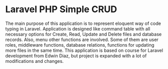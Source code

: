 # Laravel PHP Simple CRUD 
The main purpose of this application is to represent eloquent way of code typing in Laravel. Application is designed like command table with all necessary options for Create, Read, Update and Delete files and database records. Also, menu other functions are involved. Some of them are user roles, middleware functions, database relations, functions for updating more files in the same time. This application is based on course for Laravel development from Edwin Diaz, but project is expanded with a lot of modifications and changes.

